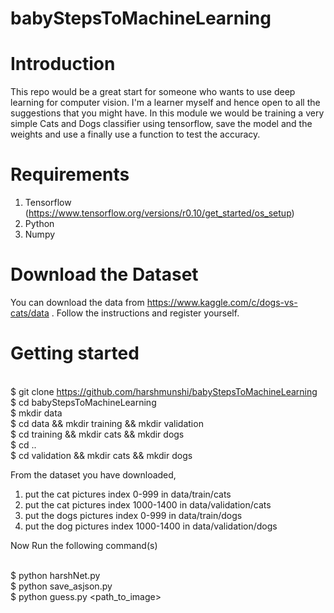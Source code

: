 # babyStepsToMachineLearning

# Introduction
This repo would be a great start for someone who wants to use deep learning for computer vision. I'm a learner myself and hence open to all the suggestions that you might have. In this module we would be training a very simple Cats and Dogs classifier using tensorflow, save the model and the weights and use a finally use a function to test the accuracy.

# Requirements
1. Tensorflow (https://www.tensorflow.org/versions/r0.10/get_started/os_setup)
2. Python
3. Numpy

# Download the Dataset
You can download the data from https://www.kaggle.com/c/dogs-vs-cats/data . Follow the instructions and register yourself.

# Getting started

<br /> $ git clone https://github.com/harshmunshi/babyStepsToMachineLearning
<br /> $ cd babyStepsToMachineLearning
<br /> $ mkdir data
<br />$ cd data && mkdir training && mkdir validation
<br />$ cd training && mkdir cats && mkdir dogs
<br />$ cd ..
<br />$ cd validation && mkdir cats && mkdir dogs

From the dataset you have downloaded, 
1. put the cat pictures index 0-999 in data/train/cats
2. put the cat pictures index 1000-1400 in data/validation/cats
3. put the dogs pictures index 0-999 in data/train/dogs
4. put the dog pictures index 1000-1400 in data/validation/dogs

Now Run the following command(s)

<br />$ python harshNet.py
<br />$ python save_asjson.py
<br />$ python guess.py <path_to_image>
